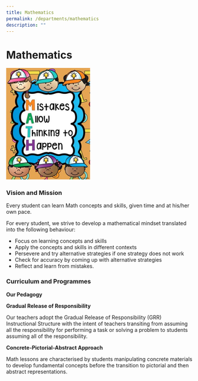 ```yaml
---
title: Mathematics
permalink: /departments/mathematics
description: ""
---
```

# **Mathematics**

<img src="/images/Mathematics%20Slogan%20-%20Mistakes%20Allow%20Thinking%20to%20Happen.jpg" 
     style="width:45%">
		 
### Vision and Mission

Every student can learn Math concepts and skills, given time and at his/her own pace. 

For every student, we strive to develop a mathematical mindset translated into the following behaviour:

*   Focus on learning concepts and skills
*   Apply the concepts and skills in different contexts
*   Persevere and try alternative strategies if one strategy does not work
*   Check for accuracy by coming up with alternative strategies
*   Reflect and learn from mistakes.
  

### Curriculum and Programmes

**Our Pedagogy**

**Gradual Release of Responsibility**

Our teachers adopt the Gradual Release of Responsibility (GRR) Instructional Structure with the intent of teachers transiting from assuming all the responsibility for performing a task or solving a problem to students assuming all of the responsibility.

**Concrete-Pictorial-Abstract Approach**

Math lessons are characterised by students manipulating concrete materials to develop fundamental concepts before the transition to pictorial and then abstract representations.